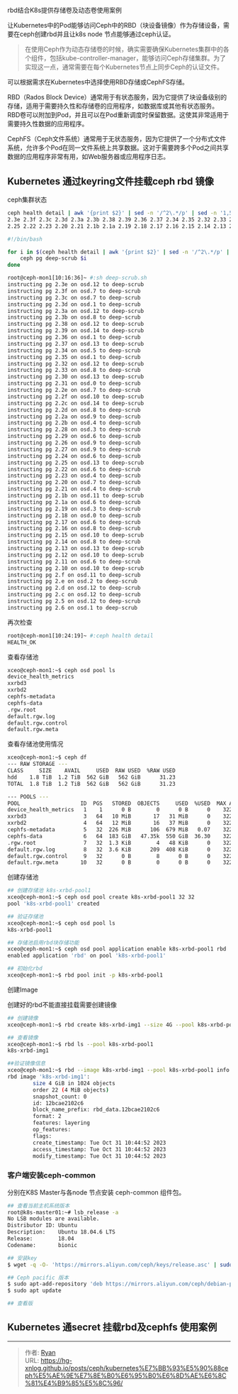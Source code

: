 # 





rbd结合K8s提供存储卷及动态卷使用案例

让Kubernetes中的Pod能够访问Ceph中的RBD（块设备镜像）作为存储设备，需要在ceph创建rbd并且让k8s node 节点能够通过ceph认证。

> 在使用Ceph作为动态存储卷的时候，确实需要确保Kubernetes集群中的各个组件，包括kube-controller-manager，能够访问Ceph存储集群。为了实现这一点，通常需要在每个Kubernetes节点上同步Ceph的认证文件。

可以根据需求在Kubernetes中选择使用RBD存储或CephFS存储。

RBD（Rados Block Device）通常用于有状态服务，因为它提供了块设备级别的存储，适用于需要持久性和存储卷的应用程序，如数据库或其他有状态服务。RBD卷可以附加到Pod，并且可以在Pod重新调度时保留数据。这使其非常适用于需要持久性数据的应用程序。

CephFS（Ceph文件系统）通常用于无状态服务，因为它提供了一个分布式文件系统，允许多个Pod在同一文件系统上共享数据。这对于需要跨多个Pod之间共享数据的应用程序非常有用，如Web服务器或应用程序日志。



## Kubernetes 通过keyring文件挂载ceph rbd 镜像



ceph集群状态







```bash
ceph health detail | awk '{print $2}' | sed -n '/^2\.*/p' | sed -n '1,50p'
2.3e 2.3f 2.3c 2.3d 2.3a 2.3b 2.38 2.39 2.36 2.37 2.34 2.35 2.32 2.33 2.30 2.31 2.2e 2.2f 2.2c 2.2d 2.2a 2.2b 2.28 2.29 2.26 2.27 2.24
2.25 2.22 2.23 2.20 2.21 2.1b 2.1a 2.19 2.18 2.17 2.16 2.15 2.14 2.13 2.12 2.11 2.10 2.f 2.e 2.d 2.c 2.5 2.6
```



```bash
#!/bin/bash

for i in $(ceph health detail | awk '{print $2}' | sed -n '/^2\.*/p' | sed -n '1,50p'); do
    ceph pg deep-scrub $i
done

```

```bash
root@ceph-mon1[10:16:36]~ #:sh deep-scrub.sh
instructing pg 2.3e on osd.12 to deep-scrub
instructing pg 2.3f on osd.7 to deep-scrub
instructing pg 2.3c on osd.7 to deep-scrub
instructing pg 2.3d on osd.1 to deep-scrub
instructing pg 2.3a on osd.12 to deep-scrub
instructing pg 2.3b on osd.8 to deep-scrub
instructing pg 2.38 on osd.12 to deep-scrub
instructing pg 2.39 on osd.14 to deep-scrub
instructing pg 2.36 on osd.1 to deep-scrub
instructing pg 2.37 on osd.13 to deep-scrub
instructing pg 2.34 on osd.5 to deep-scrub
instructing pg 2.35 on osd.1 to deep-scrub
instructing pg 2.32 on osd.12 to deep-scrub
instructing pg 2.33 on osd.8 to deep-scrub
instructing pg 2.30 on osd.13 to deep-scrub
instructing pg 2.31 on osd.0 to deep-scrub
instructing pg 2.2e on osd.7 to deep-scrub
instructing pg 2.2f on osd.10 to deep-scrub
instructing pg 2.2c on osd.14 to deep-scrub
instructing pg 2.2d on osd.8 to deep-scrub
instructing pg 2.2a on osd.9 to deep-scrub
instructing pg 2.2b on osd.4 to deep-scrub
instructing pg 2.28 on osd.3 to deep-scrub
instructing pg 2.29 on osd.6 to deep-scrub
instructing pg 2.26 on osd.9 to deep-scrub
instructing pg 2.27 on osd.9 to deep-scrub
instructing pg 2.24 on osd.6 to deep-scrub
instructing pg 2.25 on osd.13 to deep-scrub
instructing pg 2.22 on osd.6 to deep-scrub
instructing pg 2.23 on osd.4 to deep-scrub
instructing pg 2.20 on osd.7 to deep-scrub
instructing pg 2.21 on osd.4 to deep-scrub
instructing pg 2.1b on osd.11 to deep-scrub
instructing pg 2.1a on osd.6 to deep-scrub
instructing pg 2.19 on osd.3 to deep-scrub
instructing pg 2.18 on osd.0 to deep-scrub
instructing pg 2.17 on osd.6 to deep-scrub
instructing pg 2.16 on osd.8 to deep-scrub
instructing pg 2.15 on osd.10 to deep-scrub
instructing pg 2.14 on osd.8 to deep-scrub
instructing pg 2.13 on osd.13 to deep-scrub
instructing pg 2.12 on osd.10 to deep-scrub
instructing pg 2.11 on osd.6 to deep-scrub
instructing pg 2.10 on osd.10 to deep-scrub
instructing pg 2.f on osd.11 to deep-scrub
instructing pg 2.e on osd.2 to deep-scrub
instructing pg 2.d on osd.12 to deep-scrub
instructing pg 2.c on osd.12 to deep-scrub
instructing pg 2.5 on osd.12 to deep-scrub
instructing pg 2.6 on osd.1 to deep-scrub
```



再次检查

```bash
root@ceph-mon1[10:24:19]~ #:ceph health detail
HEALTH_OK
```







查看存储池

```bash
xceo@ceph-mon1:~$ ceph osd pool ls
device_health_metrics
xxrbd3
xxrbd2
cephfs-metadata
cephfs-data
.rgw.root
default.rgw.log
default.rgw.control
default.rgw.meta
```



查看存储池使用情况

```bash
xceo@ceph-mon1:~$ ceph df
--- RAW STORAGE ---
CLASS     SIZE    AVAIL     USED  RAW USED  %RAW USED
hdd    1.8 TiB  1.2 TiB  562 GiB   562 GiB      31.23
TOTAL  1.8 TiB  1.2 TiB  562 GiB   562 GiB      31.23

--- POOLS ---
POOL                   ID  PGS   STORED  OBJECTS     USED  %USED  MAX AVAIL
device_health_metrics   1    1      0 B        0      0 B      0    322 GiB
xxrbd3                  3   64   10 MiB       17   31 MiB      0    322 GiB
xxrbd2                  4   64   12 MiB       16   37 MiB      0    322 GiB
cephfs-metadata         5   32  226 MiB      106  679 MiB   0.07    322 GiB
cephfs-data             6   64  183 GiB   47.35k  550 GiB  36.30    322 GiB
.rgw.root               7   32  1.3 KiB        4   48 KiB      0    322 GiB
default.rgw.log         8   32  3.6 KiB      209  408 KiB      0    322 GiB
default.rgw.control     9   32      0 B        8      0 B      0    322 GiB
default.rgw.meta       10   32      0 B        0      0 B      0    322 GiB
```



创建存储池

```bash
## 创建存储池 k8s-xrbd-pool1
xceo@ceph-mon1:~$ ceph osd pool create k8s-xrbd-pool1 32 32
pool 'k8s-xrbd-pool1' created

## 验证存储池
xceo@ceph-mon1:~$ ceph osd pool ls
k8s-xrbd-pool1

## 存储池启用rbd块存储功能
xceo@ceph-mon1:~$ ceph osd pool application enable k8s-xrbd-pool1 rbd
enabled application 'rbd' on pool 'k8s-xrbd-pool1'

## 初始化rbd
xceo@ceph-mon1:~$ rbd pool init -p k8s-xrbd-pool1
```



创建Image

创建好的rbd不能直接挂载需要创建镜像

```bash
## 创建镜像
xceo@ceph-mon1:~$ rbd create k8s-xrbd-img1 --size 4G --pool k8s-xrbd-pool1 --image-feature layering

## 查看镜像
xceo@ceph-mon1:~$ rbd ls --pool k8s-xrbd-pool1
k8s-xrbd-img1

##验证镜像信息
xceo@ceph-mon1:~$ rbd --image k8s-xrbd-img1 --pool k8s-xrbd-pool1 info
rbd image 'k8s-xrbd-img1':
        size 4 GiB in 1024 objects
        order 22 (4 MiB objects)
        snapshot_count: 0
        id: 12bcae2102c6
        block_name_prefix: rbd_data.12bcae2102c6
        format: 2
        features: layering
        op_features:
        flags:
        create_timestamp: Tue Oct 31 10:44:52 2023
        access_timestamp: Tue Oct 31 10:44:52 2023
        modify_timestamp: Tue Oct 31 10:44:52 2023
```



### 客户端安装ceph-common

分别在K8S Master与各node 节点安装 ceph-common 组件包。

```BASH
## 查看当前主机系统版本
root@k8s-master01:~# lsb_release -a
No LSB modules are available.
Distributor ID: Ubuntu
Description:    Ubuntu 18.04.6 LTS
Release:        18.04
Codename:       bionic
```



```bash
## 安装key
$ wget -q -O- 'https://mirrors.aliyun.com/ceph/keys/release.asc' | sudo apt-key add -

## Ceph pacific 版本
$ sudo apt-add-repository 'deb https://mirrors.aliyun.com/ceph/debian-pacific/ bionic main'
$ sudo apt update

## 查看版

```





## Kubernetes 通secret 挂载rbd及cephfs 使用案例





---

> 作者: [Ryan](https://github.com/ryanxin7)  
> URL: https://hg-xnlog.github.io/posts/ceph/kubernetes%E7%BB%93%E5%90%88ceph%E5%AE%9E%E7%8E%B0%E6%95%B0%E6%8D%AE%E6%8C%81%E4%B9%85%E5%8C%96/  

